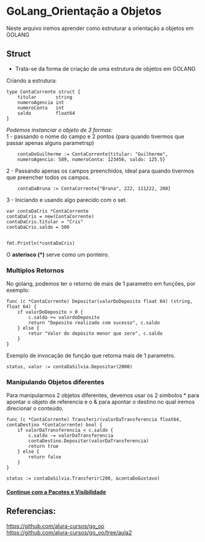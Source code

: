 # GoLang_Orientação a Objetos  
Neste arquivo iremos aprender como estruturar a orientação a objetos em GOLANG

## Struct
- Trata-se da forma de criação de uma estrutura de objetos em GOLANG  

Criando a estrutura:  
```
type ContaCorrente struct {
    titular       string 
    numeroAgencia int
    numeroConta   int
    saldo         float64
}
```
_Podemos instanciar o objeto de 3 formas:_    
1 - passando o nome do campo e 2 pontos (para quando tivermos que passar apenas alguns parametrsp) 
```
	contaDoGuilherme := ContaCorrente{titular: "Guilherme",
	numeroAgencia: 589, numeroConta: 123456, saldo: 125.5}

```
2 - Passando apenas os campos preenchidos, ideal para quando tivermos que preencher todos os campos.
```
	contaDaBruna := ContaCorrente{"Bruna", 222, 111222, 200}
```
3 - Iniciando e usando algo parecido com o set.   

```
var contaDaCris *ContaCorrente
contaDaCris = new(ContaCorrente)
contaDaCris.titular = "Cris"
contaDaCris.saldo = 500


fmt.Println(*contaDaCris)
```
O **asterisco (*)**  serve como um ponteiro.

### Multiplos Retornos
No golang, podemos ter o retorno de mais de 1 parametro em funções, por exemplo:  

```
func (c *ContaCorrente) Depositar(valorDoDeposito float 64) (string, float 64) {
    if valorDoDeposito > 0 {
        c.saldo += valordoDeposito
        return "Deposito realizado com sucesso", c.saldo
    } else { 
        retur "Valor do depósito menor que zero", c.saldo
    }
}
```
Exemplo de invocação de função que retorna mais de 1 parametro.  
```
status, valor := contaDaSilvia.Depositar(2000)

```
### Manipulando Objetos diferentes
Para manipularmos 2 objetos diferentes, devemos usar os 2 simbolos * para apontar o objeto de referencia e o & para apontar o destino no qual iremos direcionar o conteúdo.
```
func (c *ContaCorrente) Transferir(valorDaTransferencia float64, contaDestino *ContaCorrente) bool {
    if valorDaTransferencia < c.saldo {
        c.saldo -= valorDaTransferencia 
        contaDestino.Depositar(valorDaTransferencia)
        return true
    } else {
        return false
    }
}
```
```
status := contaDaSilvia.Transferir(200, &contaDoGustavo)
```
#### [Continue com a Pacotes e Visibilidade](02_Pacotes_e_visibilidade.md)



## Referencias:
https://github.com/alura-cursos/go_oo  
https://github.com/alura-cursos/go_oo/tree/aula2
